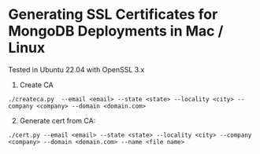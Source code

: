 # Generating SSL Certificates for MongoDB Deployments in Mac / Linux
Tested in Ubuntu 22.04 with OpenSSL 3.x
1. Create CA
```
./createca.py  --email <email> --state <state> --locality <city> --company <company> --domain <domain.com>
  ```

2. Generate cert from CA:
  ```
./cert.py --email <email> --state <state> --locality <city> --company <company> --domain <domain.com> --name <file name>
   ```